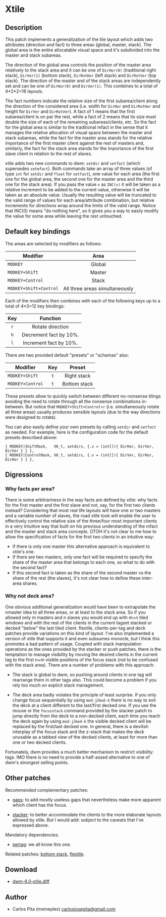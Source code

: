 Xtile
=====

Description
-----------

This patch implements a generalization of the tile layout which adds two attributes
(direction and fact) to three areas (global, master, stack). The global area is the entire
allocatable visual space and it's subdivided into the master and stack subareas.

The direction of the global area controls the position of the master area relatively to
the stack area and it can be one of `DirHor(0)` (traditional right stack), `DirVer(1)`
(bottom stack), `DirRotHor` (left stack) and `DirRotVer` (top stack). The direction of the
master and of the stack areas are independently set and can be one of `DirHor(0)` and
`DirVer(1)`.  This combines to a total of 4\*2\*2=16 layouts.

The fact numbers indicate the relative size of the first subarea/client along the
direction of the considered area (i.e. width for `DirHor` and `DirRotHor` and height for
`DirVer` and `DirRotVer`). A fact of 1 means that the first subarea/client is on par the
rest, while a fact of 2 means that its size must double the size of each of the remaining
subareas/clients, etc.  So the fact for the global area is similar to the traditional
mfact in the sense that it manages the relative allocation of visual space between the
master and stack subareas, while the fact for the master area stands for the relative
importance of the first master client against the rest of masters and, similarly, the fact
for the stack area stands for the importance of the first slave client in relation to the
rest of slaves.

xtile adds two new commands to dwm: `setdir` and `setfact` (which supersedes `setmfact`).
Both commands take an array of three values (of type `int` for `setdir` and `float` for
`setfact`), one value for each area (the first one for the global area, the second one for
the master area and the third one for the stack area). If you pass the value `v` as
`INC(v)` it will be taken as a relative increment to be added to the current value,
otherwise it will be taken as an absolute value. Usually the resulting value will be
truncated to the valid range of values for each area/attribute combination, but relative
increments for directions wrap around the limits of the valid range.  Notice that INC(0)
means "do nothing here", so it gives you a way to easily modify the value for some area
while leaving the rest untouched.

Default key bindings
--------------------

The areas are selected by modifiers as follows:

  Modifier            |  Area
----------------------|:-------------------------------:
`MODKEY`              |  Global
`MODKEY+Shift`        |  Master
`MODKEY+Control`      |  Stack
`MODKEY+Shift+Control`|  All three areas simultaneously

Each of the modifiers then combines with each of the following keys up to a total of
4\*3=12 key bindings:

  Key   |      Function
:------:|:-----------------------:
 `r`    |  Rotate direction
 `h`    |  Decrement fact by 10%.
 `l`    |  Increment fact by 10%.

There are two provided default "presets" or "schemas" also:

  Modifier        |  Key   |  Preset
------------------|:------:|:-------------:
`MODKEY+Shift`    | `t`    |  Right stack
`MODKEY+Control`  | `t`    |  Bottom stack

These presets allow to quickly switch between different no-nonsense tilings avoiding the
need to rotate through all the nonsense combinations in-between. But notice that
`MODKEY+Shift+Control+r` (i.e. simultaneously rotate all three areas) usually produces
sensible layouts (due to the way directions were designed to rotate).

You can also easily define your own presets by calling `setdir` and `setfact` as needed.
For example, here is the configuration code for the default presets described above:

    { MODKEY|ShiftMask,   XK_t, setdirs, {.v = (int[]){ DirHor, DirVer, DirVer } } },
    { MODKEY|ControlMask, XK_t, setdirs, {.v = (int[]){ DirVer, DirHor, DirHor } } },

Digressions
-----------

### Why facts per area?

There is some arbitrariness in the way facts are defined by xtile: why facts for the first
master and the first slave and not, say, for the first two clients instead?  Considering
that most real life layouts will have one or two masters and a variable number of slaves,
the road xtile took will enable the user to effectively control the relative size of the
three/four most important clients in a very intuitive way that built on his previous
understanding of the mfact and the master and stack area concepts. OTOH it's not clear to
me how to allow the specification of facts for the first two clients in an intuitive way:

* If there is only one master this alternative approach is equivalent to xtile's one.
* If there are two masters, only one fact will be required to specify the share of the
  master area that belongs to each one, so what to do with the second fact?
* If this second fact is taken as the share of the second master vs the share of the
  rest (the slaves), it's not clear how to define these inter-area shares.

### Why not deck area?

One obvious additional generalization would have been to extrapolate the nmaster idea to
all three areas, or at least to the stack area. So if you allowed only m masters and n
slaves you would end up with m+n tiled windows and with the rest of the clients in the
current tagset stacked or decked "below" the last tiled client. flextile, clients-per-tag
and deck patches provide variations on this kind of layout. I've also implemented a
version of xtile that supports it and even subsumes monocle, but I think this promotes a
bad pattern of usage. Coupled with stack manipulation operations as the ones provided by
the stacker or push patches, there is the temptation to manage visibility by moving the
desired clients in the current tag to the first n+m visible positions of the focus stack
(not to be confused with the stack area). There are a number of problems with this
approach:

* The stack is global to dwm, so pushing around clients in one tag will rearrange them in
  other tags also. This could become a problem if you rely too much on explicit stack
  management.

* The deck area badly violates the principle of least surprise. If you only change focus
  sequentially by using `mod-j`/`mod-k` there is no way to exit the deck at a client
  different to the last/first decked one. If you use the mouse or the `focusstack` command
  provided by the stacker patch to jump directly from the deck to a non-decked client,
  each time you reach the deck again by using `mod-j`/`mod-k` the visible decked client
  will be replaced by the first/last decked one. In general, there is a devilish interplay
  of the focus stack and the z-stack that makes the deck unusable as a tabbed view of the
  decked clients, at least for more than one or two decked clients.

Fortunately, dwm provides a much better mechanism to restrict visibility: tags. IMO there
is no need to provide a half-assed alternative to one of dwm's strongest selling points.

Other patches
-------------

Recommended complementary patches:

* [gaps](gaps): to add mostly useless gaps that nevertheless make more apparent which
  client has the focus.

* [stacker](stacker): to better accommodate the clients to the more elaborate layouts
  allowed by xtile. But I would add: subject to the caveats that I've expressed above.

Mandatory dependencies:

* [pertag](pertag): we all know this one.

Related patches: [bottom stack](bottom_stack), [flextile](flextile).

Download
--------

* [dwm-6.0-xtile.diff](dwm-6.0-xtile.diff)

Author
------

* Carlos Pita (memeplex) <carlosjosepita@gmail.com>
